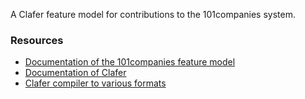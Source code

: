 A Clafer feature model for contributions to the 101companies system.

### Resources ###

* [Documentation of the 101companies feature model](http://101companies.org/wiki/Namespace:Feature)
* [Documentation of Clafer](http://www.clafer.org/p/documentation.html)
* [Clafer compiler to various formats](https://github.com/gsdlab/claferig/downloads)


